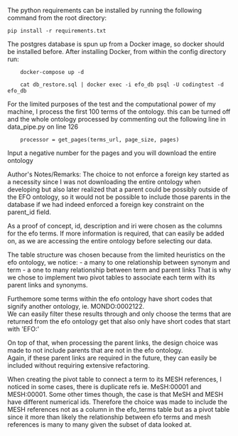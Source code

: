 The python requirements can be installed by running the following command from the root directory:

```
pip install -r requirements.txt
```



The postgres database is spun up from a Docker image, so docker should be installed before.
After installing Docker, from within the config directory run:


```
    docker-compose up -d
```

```
    cat db_restore.sql | docker exec -i efo_db psql -U codingtest -d efo_db
```

For the limited purposes of the test and the computational power of my machine,
I process the first 100 terms of the ontology. this can be turned off and the whole ontology processed
by commenting out the following line in data_pipe.py on line 126

```
    processor = get_pages(terms_url, page_size, pages)
```

Input a negative number for the pages and you will download the entire ontology


Author's Notes/Remarks:
The choice to not enforce a foreign key started as a necessity since I was not downloading the entire ontology when developing
but also later realized that a parent could be possibly outside of the EFO ontology, so it would not be possible to include those
parents in the database if we had indeed enforced a foreign key constraint on the parent_id field.

As a proof of concept, id, description and iri were chosen as the columns for the efo terms. If more information
is required, that can easily be added on, as we are accessing the entire ontology before selecting our data.

The table structure was chosen because from the limited heuristics on the efo ontology, we notice:
    - a many to one relationship between synonym and term
    - a one to many relationship between term and parent links
That is why we chose to implement two pivot tables to associate each term
with its parent links and synonyms.

Furthemore some terms within the efo ontology have short codes that signify another ontology,
ie. MONDO:0002122.  
We can easily filter these results through and only choose the terms
that are returned from the efo ontology get that also only have short codes that start with 'EFO:'

On top of that, when processing the parent links, the design choice was made to not include parents
that are not in the efo ontology.  
Again, if these parent links are required in the future, they can easily be included without requiring
extensive refactoring.

When creating the pivot table to connect a term to its MESH references, I noticed in some cases, there is duplicate refs
ie. MeSH:00001 and MESH:00001. Some other times though, the case is that MeSH and MESH have different numerical ids.
Therefore the choice was made to include the MESH references not as a column in the efo_terms table but as a pivot table
since it more than likely the relationship between efo terms and mesh references is many to many given the subset of data looked at.
